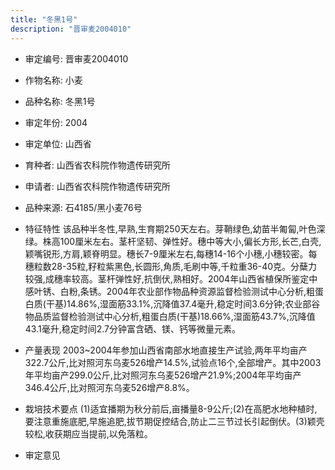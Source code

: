 ```yaml
---
title: "冬黑1号"
description: "晋审麦2004010"
---
```

* 审定编号:  晋审麦2004010

*  作物名称:  小麦

*  品种名称:  冬黑1号

*  审定年份:  2004

*  审定单位:  山西省

* 育种者:  山西省农科院作物遗传研究所

*  申请者:  山西省农科院作物遗传研究所

*  品种来源:  石4185/黑小麦76号

*  特征特性
该品种半冬性,早熟,生育期250天左右。芽鞘绿色,幼苗半匍匐,叶色深绿。株高100厘米左右。茎杆坚韧、弹性好。穗中等大小,偏长方形,长芒,白壳,颖嘴锐形,方肩,颖脊明显。穗长7-9厘米左右,每穗14-16个小穗,小穗较密。每穗粒数28-35粒,籽粒紫黑色,长圆形,角质,毛刷中等,千粒重36-40克。分蘖力较强,成穗率较高。茎杆弹性好,抗倒伏,熟相好。2004年山西省植保所鉴定中感叶锈、白粉,条锈。2004年农业部作物品种资源监督检验测试中心分析,粗蛋白质(干基)14.86%,湿面筋33.1%,沉降值37.4毫升,稳定时间3.6分钟;农业部谷物品质监督检验测试中心分析,粗蛋白质(干基)18.66%,湿面筋43.7%,沉降值43.1毫升,稳定时间2.7分钟富含硒、镁、钙等微量元素。

*  产量表现
2003~2004年参加山西省南部水地直接生产试验,两年平均亩产322.7公斤,比对照河东乌麦526增产14.5%,试验点16个,全部增产。其中2003年平均亩产299.0公斤,比对照河东乌麦526增产21.9%;2004年平均亩产346.4公斤,比对照河东乌麦526增产8.8%。

*  栽培技术要点
(1)适宜播期为秋分前后,亩播量8-9公斤;(2)在高肥水地种植时,要注意重施底肥,早施追肥,拔节期促控结合,防止二三节过长引起倒伏。(3)颖壳较松,收获期应当提前,以免落粒。

*  审定意见

